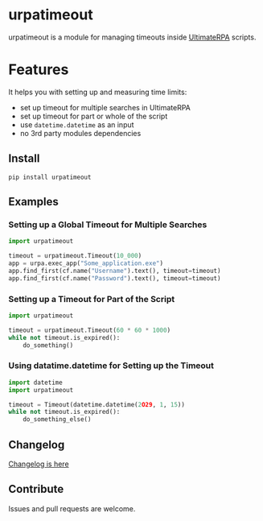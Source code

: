 # urpatimeout
urpatimeout is a module for managing timeouts inside [UltimateRPA](https://www.ultimaterpa.com) scripts.

# Features
It helps you with setting up and measuring time limits:
- set up timeout for multiple searches in UltimateRPA
- set up timeout for part or whole of the script
- use `datetime.datetime` as an input
- no 3rd party modules dependencies

## Install

```
pip install urpatimeout
```

## Examples

### Setting up a Global Timeout for Multiple Searches 

```python
import urpatimeout

timeout = urpatimeout.Timeout(10_000)
app = urpa.exec_app("Some_application.exe")
app.find_first(cf.name("Username").text(), timeout=timeout)
app.find_first(cf.name("Password").text(), timeout=timeout)
```

### Setting up a Timeout for Part of the Script

```python
import urpatimeout

timeout = urpatimeout.Timeout(60 * 60 * 1000)
while not timeout.is_expired():
	do_something()
```

### Using datatime.datetime for Setting up the Timeout

```python
import datetime
import urpatimeout

timeout = Timeout(datetime.datetime(2O29, 1, 15))
while not timeout.is_expired():
    do_something_else()
```

## Changelog

[Changelog is here]("https://github.com/ultimaterpa/urpatimeout/blob/master/CHANGELOG.md")

## Contribute

Issues and pull requests are welcome.

